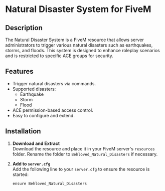 # Natural Disaster System for FiveM

## Description
The Natural Disaster System is a FiveM resource that allows server administrators to trigger various natural disasters such as earthquakes, storms, and floods. This system is designed to enhance roleplay scenarios and is restricted to specific ACE groups for security.

## Features
- Trigger natural disasters via commands.
- Supported disasters:
  - Earthquake
  - Storm
  - Flood
- ACE permission-based access control.
- Easy to configure and extend.

## Installation

1. **Download and Extract**  
   Download the resource and place it in your FiveM server's `resources` folder. Rename the folder to `Behloved_Natural_Disasters` if necessary.

2. **Add to `server.cfg`**  
   Add the following line to your `server.cfg` to ensure the resource is started:
   ```plaintext
   ensure Behloved_Natural_Disasters
